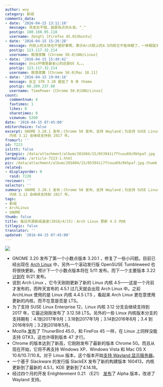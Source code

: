 ```yaml
---
author: wxy
category: 新闻
comments_data:
- date: '2016-04-15 13:11:10'
  message: 洗发水不错，就是有点伤头发。^_^
  postip: 180.168.95.118
  username: ZengYi [Firefox 45.0|Ubuntu]
- date: '2016-04-15 15:26:28'
  message: 内核上的太快也不是好事啊，表示Arch刚上的4.5内核又不能休眠了，一休眠就无限睡死。。。。
  postip: 123.117.32.214
  username: 枫落夜舞 [Chrome 50.0|GNU/Linux]
- date: '2016-04-15 15:49:42'
  message: Unix环境里最省心的还是OS X。。。
  postip: 123.117.32.214
  username: 枫落夜舞 [Chrome 50.0|Mac 10.11]
- date: '2016-04-15 19:04:16'
  message: 反正 GTK 3.20 是挂了 N 多 theme
  postip: 60.209.237.88
  username: TimePower [Chrome 50.0|GNU/Linux]
count:
  commentnum: 4
  favtimes: 1
  likes: 0
  sharetimes: 0
  viewnum: 5260
date: '2016-04-15 07:45:00'
editorchoice: false
excerpt: GNOME 3.20.1 发布；Chrome 50 发布，支持 Wayland；为支持 SUSE Linux Enterprise 12，Linux
  内核 3.12 会继续支持到 2017 年。
fromurl: ''
id: 7223
islctt: false
largepic: /data/attachment/album/201604/15/053941i7ftuuu69z9khpaf.jpg
permalink: /article-7223-1.html
pic: /data/attachment/album/201604/15/053941i7ftuuu69z9khpaf.jpg.thumb.jpg
related:
- displayorder: 0
  raid: 7220
reviewer: ''
selector: ''
summary: GNOME 3.20.1 发布；Chrome 50 发布，支持 Wayland；为支持 SUSE Linux Enterprise 12，Linux
  内核 3.12 会继续支持到 2017 年。
tags:
- 新闻
- ArchLinux
- GNOME
thumb: false
title: 每日开源新闻速递(2016/4/15)：Arch Linux 更新 4.5 内核
titlepic: false
translator: ''
updated: '2016-04-15 07:45:00'
---
```


![](/data/attachment/album/201604/15/053941i7ftuuu69z9khpaf.jpg)


* GNOME 3.20 发布了第一个小数点版本 3.20.1 ，修复了一些小问题。目前已经出现在 [Arch Linux](https://www.archlinux.org/packages/?q=gnome&sort=-last_update) 中，另外一个滚动发行版 OpenSUSE Tumbleweed 也将很快更新。预计下一个小数点版本将在 5/11 发布。而下一个主要版本 3.22 [计划](http://news.softpedia.com/news/gnome-3-22-karlsruhe-desktop-environment-to-be-released-on-september-21-2016-502107.shtml)在 9/21 发布。
* 说到 Arch Linux ，它今天刚刚更新了新的 Linux 内核 4.5——这是一个月前才发布的，而昨天宣布的 4.5.1 过几天就会出现 Arch Linux 中。之前 ArchLinux 使用的是 Linux 内核 4.4.5 LTS ，看起来 Arch Linux 更在意使用更新的内核，而不在意是否是 LTS。
* 为了支持 SUSE Linux Enterprise 12，Linux 内核 3.12 分支会继续支持到 2017 年，它最近刚刚发布了 3.12.58 LTS。另外的一些 Linux 内核版本分支的支持期有：4.1到2017年9月；3.18到2017年1月；3.14到2016年8月；3.4 到2016年9月；3.2到2018年5月。
* Mozilla [发布](https://www.mozilla.org/en-US/thunderbird/45.0/releasenotes/)了 ThunerBird 45.0，和 FireFox 45 一样，在 Linux 上同样没能支持 GTK3，这也许得到版本 47 才行。
* Chrome 的版本达到了新高，它刚刚发布了最新的版本 Chrome 50。而且从现在开始，它将不再支持 Windows XP、Windows Vista 和 Mac OS X 10.6/10.7/10.8。对于 Linux 版本，这个版本开始[支持 Wayland 显示服务器](http://phoronix.com/scan.php?page=news_item&px=Google-Chrome-50)。
* 一个基于 Slackware 的发行版 SlackEX 发布了新的构建版本 160413，内核更新到了最新的 4.5.1，KDE 更新到了4.14.18。
* 经过四个月的开发 Enlightenment 0.21 （E21） [发布](https://ereleaseblog.wordpress.com/2016/04/12/enlightenment-dr-0-21-0-alpha-release/)了 Alpha 版本，改进了 Wayland 支持。